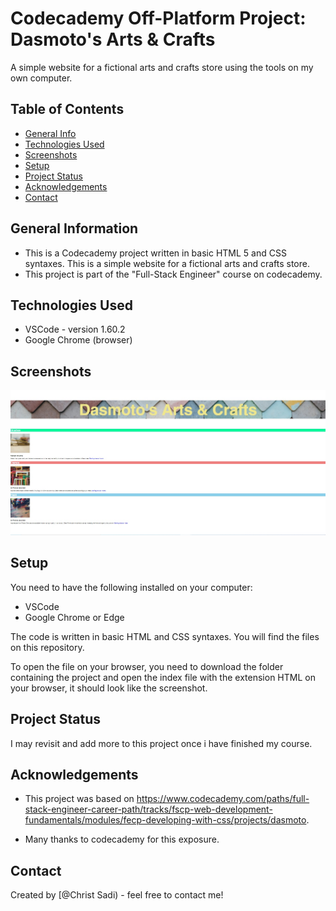 # Codecademy Off-Platform Project: Dasmoto's Arts & Crafts

A simple website for a fictional arts and crafts store using the tools on my own computer.

## Table of Contents

- [General Info](#general-information)
- [Technologies Used](#technologies-used)
- [Screenshots](#screenshots)
- [Setup](#setup)
- [Project Status](#project-status)
- [Acknowledgements](#acknowledgements)
- [Contact](#contact)
<!-- * [License](#license) -->

## General Information

- This is a Codecademy project written in basic HTML 5 and CSS syntaxes. This is a simple website for a fictional arts and crafts store.
- This project is part of the "Full-Stack Engineer" course on codecademy.
<!-- You don't have to answer all the questions - just the ones relevant to your project. -->

## Technologies Used

- VSCode - version 1.60.2
- Google Chrome (browser)

## Screenshots

![Example screenshot](./img/screenshot.jpg)

## Setup

You need to have the following installed on your computer:

- VSCode
- Google Chrome or Edge

The code is written in basic HTML and CSS syntaxes. You will find the files on this repository.

To open the file on your browser, you need to download the folder containing the project and open the index file with the extension HTML on your browser, it should look like the screenshot.

## Project Status

I may revisit and add more to this project once i have finished my course.

## Acknowledgements

- This project was based on <https://www.codecademy.com/paths/full-stack-engineer-career-path/tracks/fscp-web-development-fundamentals/modules/fecp-developing-with-css/projects/dasmoto>.

- Many thanks to codecademy for this exposure.

## Contact

Created by [@Christ Sadi) - feel free to contact me!

